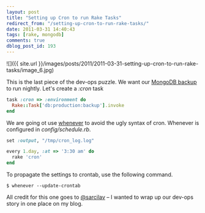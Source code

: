 ```yaml
---
layout: post
title: "Setting up Cron to run Rake Tasks"
redirect_from: "/setting-up-cron-to-run-rake-tasks/"
date: 2011-03-31 14:40:43
tags: [rake, mongodb]
comments: true
dblog_post_id: 193
---
```

![]({{ site.url }}/images/posts/2011/2011-03-31-setting-up-cron-to-run-rake-tasks/image_6.jpg)

This is the last piece of the dev-ops puzzle. We want our [MongoDB backup](http://code.dblock.org/ShowPost.aspx?id=192) to run nightly. Let's create a _:cron_ task

```ruby
task :cron => :environment do
  Rake::Task['db:production:backup'].invoke
end
```

We are going ot use [whenever](https://github.com/javan/whenever) to avoid the ugly syntax of cron. Whenever is configured in _config/schedule.rb_.

```ruby
set :output, "/tmp/cron_log.log"

every 1.day, :at => '3:30 am' do
  rake 'cron'
end
```

To propagate the settings to crontab, use the following command.

```
$ whenever --update-crontab
```

All credit for this one goes to [@sarcilav](http://blog.sarcilav.com/) – I wanted to wrap up our dev-ops story in one place on my blog.
